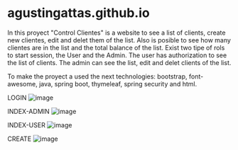# agustingattas.github.io
In this proyect "Control Clientes" is a website to see a list of clients, create new clientes, edit and delet them of the list.
Also is posible to see how many clientes are in the list and the total balance of the list. 
Exist two tipe of rols to start session, the User and the Admin. The user has authorization to see the list of clients. 
The admin can see the list, edit and delet clients of the list.

To make the proyect a used the next technologies: bootstrap, font-awesome, java, spring boot, thymeleaf, spring security and html.

LOGIN
![image](https://user-images.githubusercontent.com/92380443/187067526-3acf1b6f-70cb-4203-9e9e-fbb776891a7f.png)

INDEX-ADMIN
![image](https://user-images.githubusercontent.com/92380443/187067549-3713dccc-933e-4942-a58a-d292eaef4614.png)

INDEX-USER
![image](https://user-images.githubusercontent.com/92380443/187067707-17ef5072-68c3-4981-b62d-5b7c72368e88.png)

CREATE
![image](https://user-images.githubusercontent.com/92380443/187067565-f323c75d-880e-4610-923c-a877bcbf0bd6.png)
